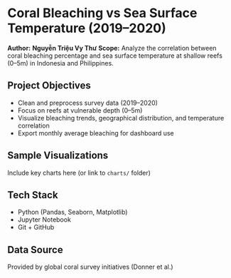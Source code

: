 #  Coral Bleaching vs Sea Surface Temperature (2019–2020)
**Author:** **Nguyễn Triệu Vy Thư**
**Scope:** Analyze the correlation between coral bleaching percentage and sea surface temperature at shallow reefs (0–5m) in Indonesia and Philippines.

## Project Objectives
- Clean and preprocess survey data (2019–2020)
- Focus on reefs at vulnerable depth (0–5m)
- Visualize bleaching trends, geographical distribution, and temperature correlation
- Export monthly average bleaching for dashboard use

##  Sample Visualizations
Include key charts here (or link to `charts/` folder)

## Tech Stack
- Python (Pandas, Seaborn, Matplotlib)
- Jupyter Notebook
- Git + GitHub

## Data Source
Provided by global coral survey initiatives (Donner et al.)
